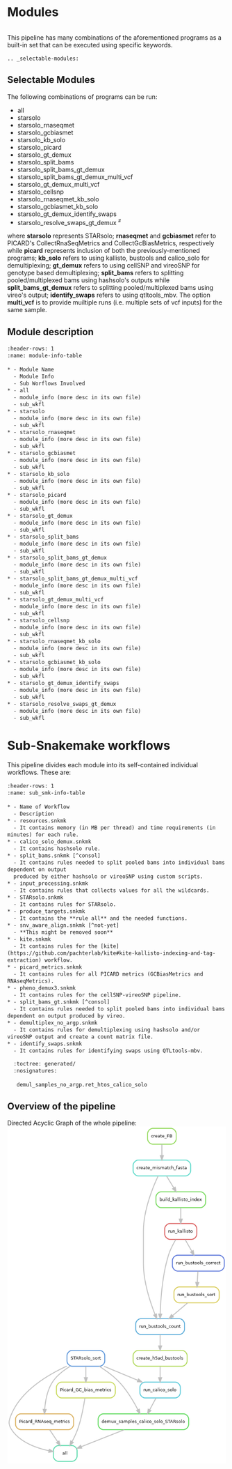 # Modules


``` {currentmodule} helper_py_scripts/

```

This pipeline has many combinations of the aforementioned programs as a built-in set that can be executed using specific keywords. 

```{eval-rst}
.. _selectable-modules:
```

## Selectable Modules
The following combinations of programs can be run:

<ul>
<li> all</li>
<li> starsolo</li>
<li> starsolo_rnaseqmet</li>
<li> starsolo_gcbiasmet</li>
<li> starsolo_kb_solo</li>
<li> starsolo_picard</li>
<li> starsolo_gt_demux</li>
<li> starsolo_split_bams</li>
<li> starsolo_split_bams_gt_demux</li>
<li> starsolo_split_bams_gt_demux_multi_vcf</li>
<li> starsolo_gt_demux_multi_vcf</li>
<li> starsolo_cellsnp</li>
<li>starsolo_rnaseqmet_kb_solo</li>
<li>starsolo_gcbiasmet_kb_solo</li>
<li>starsolo_gt_demux_identify_swaps</li>
<li>starsolo_resolve_swaps_gt_demux <sup><small>#</small></sup></li>
</ul>

where **starsolo** represents STARsolo; **rnaseqmet** and **gcbiasmet** refer to PICARD's CollectRnaSeqMetrics and CollectGcBiasMetrics, respectively while **picard** represents inclusion of both the previously-mentioned programs; **kb_solo** refers to using kallisto, bustools and calico_solo for demultiplexing; **gt_demux** refers to using cellSNP and vireoSNP for genotype based demultiplexing; **split_bams** refers to splitting pooled/multiplexed bams using hashsolo's outputs while **split_bams_gt_demux** refers to splitting pooled/multiplexed bams using vireo's output; **identify_swaps** refers to using qtltools_mbv. The option **multi_vcf** is to provide muiltiple runs (i.e. multiple sets of vcf inputs) for the same sample.

## Module description

```{list-table} Modules_info
:header-rows: 1
:name: module-info-table

* - Module Name
  - Module Info
  - Sub Worflows Involved
* - all
  - module_info (more desc in its own file)
  - sub_wkfl
* - starsolo
  - module_info (more desc in its own file)
  - sub_wkfl
* - starsolo_rnaseqmet
  - module_info (more desc in its own file)
  - sub_wkfl
* - starsolo_gcbiasmet
  - module_info (more desc in its own file)
  - sub_wkfl
* - starsolo_kb_solo
  - module_info (more desc in its own file)
  - sub_wkfl
* - starsolo_picard
  - module_info (more desc in its own file)
  - sub_wkfl
* - starsolo_gt_demux
  - module_info (more desc in its own file)
  - sub_wkfl
* - starsolo_split_bams
  - module_info (more desc in its own file)
  - sub_wkfl
* - starsolo_split_bams_gt_demux
  - module_info (more desc in its own file)
  - sub_wkfl
* - starsolo_split_bams_gt_demux_multi_vcf
  - module_info (more desc in its own file)
  - sub_wkfl
* - starsolo_gt_demux_multi_vcf
  - module_info (more desc in its own file)
  - sub_wkfl
* - starsolo_cellsnp
  - module_info (more desc in its own file)
  - sub_wkfl
* - starsolo_rnaseqmet_kb_solo
  - module_info (more desc in its own file)
  - sub_wkfl
* - starsolo_gcbiasmet_kb_solo
  - module_info (more desc in its own file)
  - sub_wkfl
* - starsolo_gt_demux_identify_swaps
  - module_info (more desc in its own file)
  - sub_wkfl
* - starsolo_resolve_swaps_gt_demux
  - module_info (more desc in its own file)
  - sub_wkfl
```

# Sub-Snakemake workflows
This pipeline divides each module into its self-contained individual workflows. These are:

```{list-table} Sub_Snakemake_workflows_table
:header-rows: 1
:name: sub_smk-info-table

* - Name of Workflow
  - Description
* - resources.snkmk 
  - It contains memory (in MB per thread) and time requirements (in minutes) for each rule.
* - calico_solo_demux.snkmk 
  - It contains hashsolo rule.
* - split_bams.snkmk [^consol]
  - It contains rules needed to split pooled bams into individual bams dependent on output
  produced by either hashsolo or vireoSNP using custom scripts.
* - input_processing.snkmk 
  - It contains rules that collects values for all the wildcards.
* - STARsolo.snkmk 
  - It contains rules for STARsolo.
* - produce_targets.snkmk 
  - It contains the **rule all** and the needed functions.
* - snv_aware_align.snkmk [^not-yet]
  - **This might be removed soon**
* - kite.snkmk  
  - It contains rules for the [kite](https://github.com/pachterlab/kite#kite-kallisto-indexing-and-tag-extraction) workflow.
* - picard_metrics.snkmk 
  - It contains rules for all PICARD metrics (GCBiasMetrics and RNAseqMetrics).
* - pheno_demux3.snkmk 
  - It contains rules for the cellSNP-vireoSNP pipeline.
* - split_bams_gt.snkmk [^consol]
  - It contains rules needed to split pooled bams into individual bams dependent on output produced by vireo.
* - demultiplex_no_argp.snkmk
  - It contains rules for demultiplexing using hashsolo and/or vireoSNP output and create a count matrix file.
* - identify_swaps.snkmk 
  - It contains rules for identifying swaps using QTLtools-mbv.
```

[^consol]: Consolidating into one

[^not-yet]: Not yet implemented

```{autosummary} 
  :toctree: generated/
  :nosignatures:

   demul_samples_no_argp.ret_htos_calico_solo  
```

## Overview of the pipeline

Directed Acyclic Graph of the whole pipeline:
![DAG](../../images/Whole_pipeline.png)

